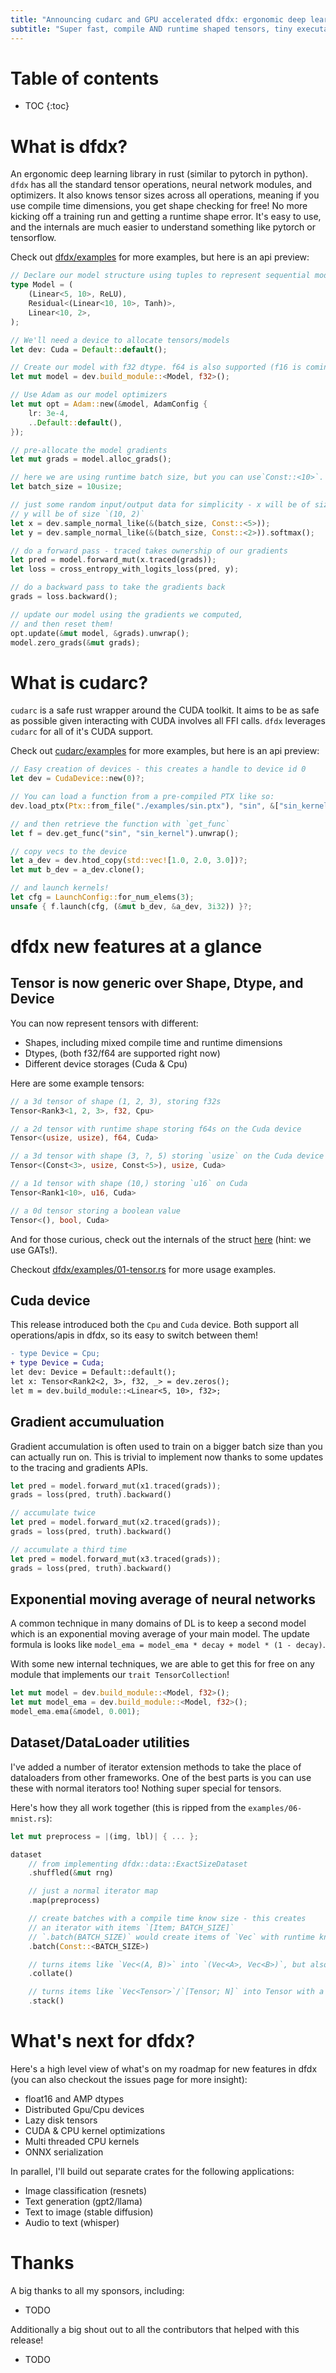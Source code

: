 ```yaml
---
title: "Announcing cudarc and GPU accelerated dfdx: ergonomic deep learning ENTIRELY in rust!"
subtitle: "Super fast, compile AND runtime shaped tensors, tiny executables, and more."
---
```


# Table of contents

* TOC
{:toc}

# What is dfdx?

An ergonomic deep learning library in rust (similar to pytorch in python). `dfdx` has all the standard tensor operations, neural network modules, and optimizers. It also knows tensor sizes across all operations, meaning if you use compile time dimensions, you get shape checking for free! No more kicking off a training run and getting a runtime shape error. It's easy to use, and the internals are much easier to understand something like pytorch or tensorflow.

Check out [dfdx/examples](TODO) for more examples, but here is an api preview:

```rust
// Declare our model structure using tuples to represent sequential models
type Model = (
    (Linear<5, 10>, ReLU),
    Residual<(Linear<10, 10>, Tanh)>,
    Linear<10, 2>,
);

// We'll need a device to allocate tensors/models
let dev: Cuda = Default::default();

// Create our model with f32 dtype. f64 is also supported (f16 is coming in the future!)
let mut model = dev.build_module::<Model, f32>();

// Use Adam as our model optimizers
let mut opt = Adam::new(&model, AdamConfig {
    lr: 3e-4,
    ..Default::default(),
});

// pre-allocate the model gradients
let mut grads = model.alloc_grads();

// here we are using runtime batch size, but you can use`Const::<10>`.
let batch_size = 10usize;

// just some random input/output data for simplicity - x will be of size `(10, 5)`,
// y will be of size `(10, 2)`
let x = dev.sample_normal_like(&(batch_size, Const::<5>));
let y = dev.sample_normal_like(&(batch_size, Const::<2>)).softmax();

// do a forward pass - traced takes ownership of our gradients
let pred = model.forward_mut(x.traced(grads));
let loss = cross_entropy_with_logits_loss(pred, y);

// do a backward pass to take the gradients back
grads = loss.backward();

// update our model using the gradients we computed,
// and then reset them!
opt.update(&mut model, &grads).unwrap();
model.zero_grads(&mut grads);
```

# What is cudarc?

`cudarc` is a safe rust wrapper around the CUDA toolkit. It aims to be as safe as possible given interacting with CUDA involves all FFI calls. `dfdx` leverages `cudarc` for all of it's CUDA support.

Check out [cudarc/examples](TODO) for more examples, but here is an api preview:

```rust
// Easy creation of devices - this creates a handle to device id 0
let dev = CudaDevice::new(0)?;

// You can load a function from a pre-compiled PTX like so:
dev.load_ptx(Ptx::from_file("./examples/sin.ptx"), "sin", &["sin_kernel"])?;

// and then retrieve the function with `get_func`
let f = dev.get_func("sin", "sin_kernel").unwrap();

// copy vecs to the device
let a_dev = dev.htod_copy(std::vec![1.0, 2.0, 3.0])?;
let mut b_dev = a_dev.clone();

// and launch kernels!
let cfg = LaunchConfig::for_num_elems(3);
unsafe { f.launch(cfg, (&mut b_dev, &a_dev, 3i32)) }?;
```

# dfdx new features at a glance

## Tensor is now generic over Shape, Dtype, and Device

You can now represent tensors with different:
- Shapes, including mixed compile time and runtime dimensions
- Dtypes, (both f32/f64 are supported right now)
- Different device storages (Cuda & Cpu)

Here are some example tensors:

```rust
// a 3d tensor of shape (1, 2, 3), storing f32s
Tensor<Rank3<1, 2, 3>, f32, Cpu>

// a 2d tensor with runtime shape storing f64s on the Cuda device
Tensor<(usize, usize), f64, Cuda>

// a 3d tensor with shape (3, ?, 5) storing `usize` on the Cuda device
Tensor<(Const<3>, usize, Const<5>), usize, Cuda>

// a 1d tensor with shape (10,) storing `u16` on Cuda
Tensor<Rank1<10>, u16, Cuda>

// a 0d tensor storing a boolean value
Tensor<(), bool, Cuda>
```

And for those curious, check out the internals of the struct [here](TODO) (hint: we use GATs!).

Checkout [dfdx/examples/01-tensor.rs](TODO) for more usage examples.

## Cuda device

This release introduced both the `Cpu` and `Cuda` device. Both support all operations/apis in dfdx, so its easy to switch between them!

```diff
- type Device = Cpu;
+ type Device = Cuda;
let dev: Device = Default::default();
let x: Tensor<Rank2<2, 3>, f32, _> = dev.zeros();
let m = dev.build_module::<Linear<5, 10>, f32>;
```

## Gradient accumuluation

Gradient accumulation is often used to train on a bigger batch size than you can actually run on. This is trivial to implement now thanks to some updates to the tracing and gradients APIs.

```rust
let pred = model.forward_mut(x1.traced(grads));
grads = loss(pred, truth).backward()

// accumulate twice
let pred = model.forward_mut(x2.traced(grads));
grads = loss(pred, truth).backward()

// accumulate a third time
let pred = model.forward_mut(x3.traced(grads));
grads = loss(pred, truth).backward()
```

## Exponential moving average of neural networks

A common technique in many domains of DL is to keep a second model which is an exponential moving average of your main model. The update formula is looks like `model_ema = model_ema * decay + model * (1 - decay)`.

With some new internal techniques, we are able to get this for free on any module that implements our `trait TensorCollection`!

```rust
let mut model = dev.build_module::<Model, f32>();
let mut model_ema = dev.build_module::<Model, f32>();
model_ema.ema(&model, 0.001);
```

## Dataset/DataLoader utilities

I've added a number of iterator extension methods to take the place of dataloaders from other frameworks. One of the best parts is you can use these with normal iterators too! Nothing super special for tensors.

Here's how they all work together (this is ripped from the `examples/06-mnist.rs`):

```rust
let mut preprocess = |(img, lbl)| { ... };

dataset
    // from implementing dfdx::data::ExactSizeDataset
    .shuffled(&mut rng)

    // just a normal iterator map
    .map(preprocess)

    // create batches with a compile time know size - this creates
    // an iterator with items `[Item; BATCH_SIZE]`
    // `.batch(BATCH_SIZE)` would create items of `Vec` with runtime known size
    .batch(Const::<BATCH_SIZE>)

    // turns items like `Vec<(A, B)>` into `(Vec<A>, Vec<B>)`, but also works for array items!
    .collate()

    // turns items like `Vec<Tensor>`/`[Tensor; N]` into Tensor with a new dimension
    .stack()
```

# What's next for dfdx?

Here's a high level view of what's on my roadmap for new features in dfdx (you can also checkout the issues page for more insight):

- float16 and AMP dtypes
- Distributed Gpu/Cpu devices
- Lazy disk tensors
- CUDA & CPU kernel optimizations
- Multi threaded CPU kernels
- ONNX serialization

In parallel, I'll build out separate crates for the following applications:

- Image classification (resnets)
- Text generation (gpt2/llama)
- Text to image (stable diffusion)
- Audio to text (whisper)

# Thanks

A big thanks to all my sponsors, including:
- TODO

Additionally a big shout out to all the contributors that helped with this release!
- TODO
